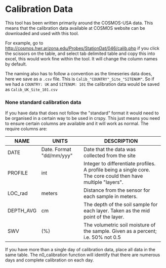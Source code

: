 # **Calibration Data**

This tool has been written primarily around the COSMOS-USA data. This means that the calibration data available at COSMOS website can be downloaded and used with this tool. 

For example, go to http://cosmos.hwr.arizona.edu/Probes/StationDat/046/calib.php if you click the scissors on the table, and select tab delimited table and copy this into excel, this would work fine within the tool. It will change the column names by default.

The naming also has to follow a convention as the timeseries data does, here we save as a `.csv` file. This is `Calib_"COUNTRY"_Site_"SITENUM"`. So if we had a `COUNTRY: UK` and `SITENUM: 101` the calibration data would be saved as `Calib_UK_Site_101.csv` 

### **None standard calibration data**

If you have data that does not follow the "standard" format it would need to be organised in a certain way to be used in crspy. This just means you need to ensure certain columns are available and it will work as normal. The require columns are:

| NAME      | UNITS                    | DESCRIPTION                                                  |
| --------- | ------------------------ | ------------------------------------------------------------ |
| DATE      | Date. Format "dd/mm/yyy" | Date that the data was collected from the site               |
| PROFILE   | int                      | Integer to differentiate profiles. A profile being a single core. The core could then have multiple "layers". |
| LOC_rad   | meters                   | Distance from the sensor for each sample in meters.          |
| DEPTH_AVG | cm                       | The depth of the soil sample for each layer. Taken as the mid point of the layer. |
| SWV       | (%)                      | The volumetric soil moisture of the sample. Given as a percent; i.e. 50% not 0.5 |

If you have more than a single day of calibration data, place all data in the same table. The n0_calibration function will identify that there are numerous days and complete calibration on each day. 